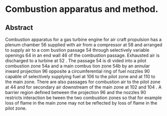 # Combustion apparatus and method.

## Abstract
Combustion apparatus for a gas turbine engine for air craft propulsion has a plenum chamber 56 supplied with air from a compressor at 58 and arranged to supply air to a com bustion passage 54 through selectively variable openings 64 in an end wall 46 of the combustion passage. Exhausted air is discharged to a turbine at 52 . The passage 54 is di vided into a pilot combustion zone 54a and a main combus tion zone 54b by an annular inward projection 96 opposite a circumferential ring of fuel nozzles 90 capable of selectively supplying fuel at 106 to the pilot zone and at 110 to the main zone. There are also passages for combustion air to the pilot zone at 44 and for secondary air downstream of the main zone at 102 and 104 . A barrier region defined between the projection 96 and the nozzles 90 restricts interaction be tween the two combustion zones so that for example loss of flame in the main zone may not be reflected by loss of flame in the pilot zone.